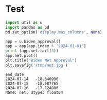 # Test

```python
import util as u
import pandas as pd
pd.set_option('display.max_columns', None)
```


























```python
app = u.biden_approval()
app = app[app.index > '2024-01-01']
print (app.net.tail(3))
app.net.plot()
plt.title("Biden Net Approval")
plt.savefig('/tmp/out.jpg')
```

```text
end_date
2024-07-14   -18.640990
2024-07-15   -18.587765
2024-07-16   -17.124986
Name: net, dtype: float64
```








